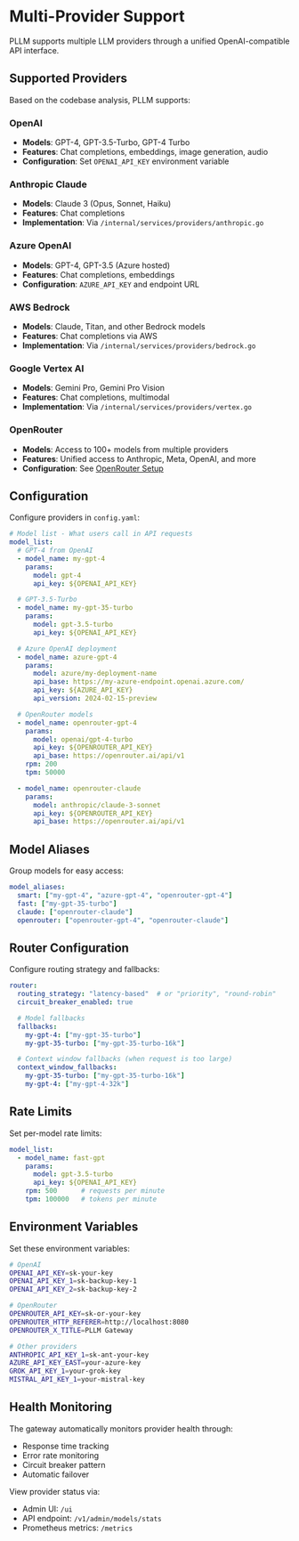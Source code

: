 # Multi-Provider Support

PLLM supports multiple LLM providers through a unified OpenAI-compatible API interface.

## Supported Providers

Based on the codebase analysis, PLLM supports:

### OpenAI
- **Models**: GPT-4, GPT-3.5-Turbo, GPT-4 Turbo
- **Features**: Chat completions, embeddings, image generation, audio
- **Configuration**: Set `OPENAI_API_KEY` environment variable

### Anthropic Claude
- **Models**: Claude 3 (Opus, Sonnet, Haiku)
- **Features**: Chat completions
- **Implementation**: Via `/internal/services/providers/anthropic.go`

### Azure OpenAI
- **Models**: GPT-4, GPT-3.5 (Azure hosted)
- **Features**: Chat completions, embeddings
- **Configuration**: `AZURE_API_KEY` and endpoint URL

### AWS Bedrock
- **Models**: Claude, Titan, and other Bedrock models
- **Features**: Chat completions via AWS
- **Implementation**: Via `/internal/services/providers/bedrock.go`

### Google Vertex AI
- **Models**: Gemini Pro, Gemini Pro Vision
- **Features**: Chat completions, multimodal
- **Implementation**: Via `/internal/services/providers/vertex.go`

### OpenRouter
- **Models**: Access to 100+ models from multiple providers
- **Features**: Unified access to Anthropic, Meta, OpenAI, and more
- **Configuration**: See [OpenRouter Setup](providers/OPENROUTER.md)

## Configuration

Configure providers in `config.yaml`:

```yaml
# Model list - What users call in API requests
model_list:
  # GPT-4 from OpenAI
  - model_name: my-gpt-4
    params:
      model: gpt-4
      api_key: ${OPENAI_API_KEY}

  # GPT-3.5-Turbo
  - model_name: my-gpt-35-turbo
    params:
      model: gpt-3.5-turbo
      api_key: ${OPENAI_API_KEY}

  # Azure OpenAI deployment
  - model_name: azure-gpt-4
    params:
      model: azure/my-deployment-name
      api_base: https://my-azure-endpoint.openai.azure.com/
      api_key: ${AZURE_API_KEY}
      api_version: 2024-02-15-preview

  # OpenRouter models
  - model_name: openrouter-gpt-4
    params:
      model: openai/gpt-4-turbo
      api_key: ${OPENROUTER_API_KEY}
      api_base: https://openrouter.ai/api/v1
    rpm: 200
    tpm: 50000

  - model_name: openrouter-claude
    params:
      model: anthropic/claude-3-sonnet
      api_key: ${OPENROUTER_API_KEY}
      api_base: https://openrouter.ai/api/v1
```

## Model Aliases

Group models for easy access:

```yaml
model_aliases:
  smart: ["my-gpt-4", "azure-gpt-4", "openrouter-gpt-4"]
  fast: ["my-gpt-35-turbo"]
  claude: ["openrouter-claude"]
  openrouter: ["openrouter-gpt-4", "openrouter-claude"]
```

## Router Configuration

Configure routing strategy and fallbacks:

```yaml
router:
  routing_strategy: "latency-based"  # or "priority", "round-robin"
  circuit_breaker_enabled: true

  # Model fallbacks
  fallbacks:
    my-gpt-4: ["my-gpt-35-turbo"]
    my-gpt-35-turbo: ["my-gpt-35-turbo-16k"]

  # Context window fallbacks (when request is too large)
  context_window_fallbacks:
    my-gpt-35-turbo: ["my-gpt-35-turbo-16k"]
    my-gpt-4: ["my-gpt-4-32k"]
```

## Rate Limits

Set per-model rate limits:

```yaml
model_list:
  - model_name: fast-gpt
    params:
      model: gpt-3.5-turbo
      api_key: ${OPENAI_API_KEY}
    rpm: 500      # requests per minute
    tpm: 100000   # tokens per minute
```

## Environment Variables

Set these environment variables:

```bash
# OpenAI
OPENAI_API_KEY=sk-your-key
OPENAI_API_KEY_1=sk-backup-key-1
OPENAI_API_KEY_2=sk-backup-key-2

# OpenRouter
OPENROUTER_API_KEY=sk-or-your-key
OPENROUTER_HTTP_REFERER=http://localhost:8080
OPENROUTER_X_TITLE=PLLM Gateway

# Other providers
ANTHROPIC_API_KEY_1=sk-ant-your-key
AZURE_API_KEY_EAST=your-azure-key
GROK_API_KEY_1=your-grok-key
MISTRAL_API_KEY_1=your-mistral-key
```

## Health Monitoring

The gateway automatically monitors provider health through:

- Response time tracking
- Error rate monitoring
- Circuit breaker pattern
- Automatic failover

View provider status via:
- Admin UI: `/ui`
- API endpoint: `/v1/admin/models/stats`
- Prometheus metrics: `/metrics`
